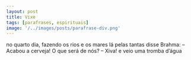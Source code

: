 ```yaml
---
layout: post
title: Vixe
tags: [parafrases, espirituais]
image: '/../images/posts/parafrase-div.png'
---
```


no quarto dia, fazendo os rios
e os mares
lá pelas tantas
disse Brahma:
– Acabou a cerveja! O que será de nós?
– Xiva!
        e veio uma tromba d’água
